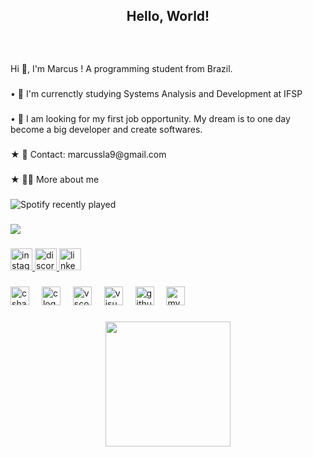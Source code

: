 <h2 align="center">Hello, World!</h2>

###

<br clear="both">


###

<p align="left">Hi 👋, I'm Marcus ! A programming student from Brazil.</p>

###

<p align="left">• 🌱 I'm currenctly studying Systems Analysis and Development  at IFSP</p>

###

<p align="left">• 🔭 I am looking for my first job opportunity. My dream is to one day become a big developer and create softwares.</p>

###

<p align="left">★  📧 Contact: marcussla9@gmail.com</p>

###

<p align="left">★  👨‍💻 More about me</p>

###



![Spotify recently played](https://spotify-recently-played-readme.vercel.app/api??user=riewcjx63fexxtl7w941tgxhy&count=1)

###

![](./profile-3d-contrib/profile-green-animate.svg)

###

<div align="left">
  <a href="https://www.instagram.com/mwrcuss/" target="_blank">
    <img src="https://img.shields.io/static/v1?message=Instagram&logo=instagram&label=&color=E4405F&logoColor=white&labelColor=&style=for-the-badge" height="35" alt="instagram logo"  />
  </a>
  <a href="https://discord.com/users/421027557584928779" target="_blank">
    <img src="https://img.shields.io/static/v1?message=Discord&logo=discord&label=&color=7289DA&logoColor=white&labelColor=&style=for-the-badge" height="35" alt="discord logo"  />
  </a>
 
  <a href="https://www.linkedin.com/in/marcus-vin%C3%ADcius-de-souza-gomes-baa7a52b8/" target="_blank">
    <img src="https://img.shields.io/static/v1?message=LinkedIn&logo=linkedin&label=&color=0077B5&logoColor=white&labelColor=&style=for-the-badge" height="35" alt="linkedin logo"  />
  </a>
</div>

###

<div align="left">
  <img src="https://cdn.jsdelivr.net/gh/devicons/devicon/icons/csharp/csharp-original.svg" height="30" alt="csharp logo"  />
  <img width="12" />
  <img src="https://cdn.jsdelivr.net/gh/devicons/devicon/icons/c/c-original.svg" height="30" alt="c logo"  />
  <img width="12" />
  <img src="https://cdn.jsdelivr.net/gh/devicons/devicon/icons/vscode/vscode-original.svg" height="30" alt="vscode logo"  />
  <img width="12" />
  <img src="https://cdn.jsdelivr.net/gh/devicons/devicon/icons/visualstudio/visualstudio-plain.svg" height="30" alt="visualstudio logo"  />
  <img width="12" />
  <img src="https://cdn.jsdelivr.net/gh/devicons/devicon/icons/github/github-original.svg" height="30" alt="github logo"  />
  <img width="12" />
  <img src="https://cdn.jsdelivr.net/gh/devicons/devicon/icons/mysql/mysql-original.svg" height="30" alt="mysql logo"  />
</div>

###

<div align="center">
  <img height="200" src="https://media.giphy.com/media/3o84UaJJJE2k9RceFa/giphy.gif?cid=790b7611xpwyqfgp0hzyffuala2p18hskbmogwm9zvsqztol&ep=v1_gifs_search&rid=giphy.gif&ct=g"  />
</div>

###

